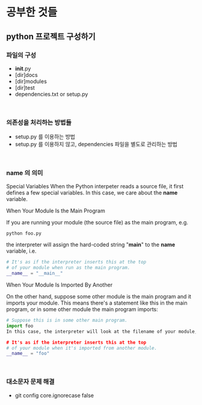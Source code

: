 # 공부한 것들

## python 프로젝트 구성하기

### 파일의 구성

- __init__.py
- [dir]docs
- [dir]modules
- [dir]test
- dependencies.txt or setup.py

<br>

### 의존성을 처리하는 방법들

- setup.py 를 이용하는 방법
- setup.py 를 이용하지 않고, dependencies 파일을 별도로 관리하는 방법

<br>

### __name__ 의 의미

Special Variables
When the Python interpeter reads a source file, it first defines a few special variables. In this case, we care about the __name__ variable.

When Your Module Is the Main Program

If you are running your module (the source file) as the main program, e.g.
```pyhon
python foo.py
```
the interpreter will assign the hard-coded string "__main__" to the __name__ variable, i.e.

```python
# It's as if the interpreter inserts this at the top
# of your module when run as the main program.
__name__ = "__main__" 
```
When Your Module Is Imported By Another

On the other hand, suppose some other module is the main program and it imports your module. This means there's a statement like this in the main program, or in some other module the main program imports:
```python
# Suppose this is in some other main program.
import foo
In this case, the interpreter will look at the filename of your module, foo.py, strip off the .py, and assign that string to your module's __name__ variable, i.e.

# It's as if the interpreter inserts this at the top
# of your module when it's imported from another module.
__name__ = "foo"
```

<br>

### 대소문자 문제 해결

- git config core.ignorecase false
